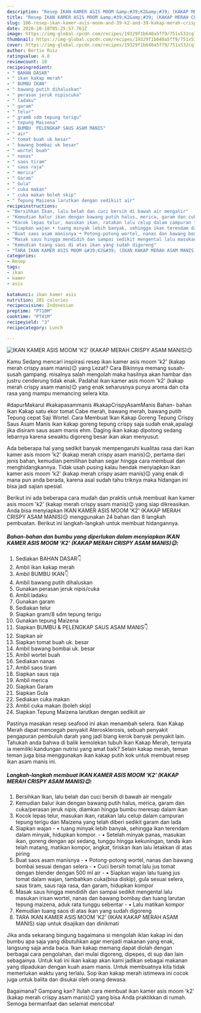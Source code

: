 ```yaml
---
description: "Resep IKAN KAMER ASIS MOOM &amp;#39;K2&amp;#39; (KAKAP MERAH CRISPY ASAM MANIS)😉 | Resep Bumbu IKAN KAMER ASIS MOOM &amp;#39;K2&amp;#39; (KAKAP MERAH CRISPY ASAM MANIS)😉 Yang Lezat"
title: "Resep IKAN KAMER ASIS MOOM &amp;#39;K2&amp;#39; (KAKAP MERAH CRISPY ASAM MANIS)😉 | Resep Bumbu IKAN KAMER ASIS MOOM &amp;#39;K2&amp;#39; (KAKAP MERAH CRISPY ASAM MANIS)😉 Yang Lezat"
slug: 106-resep-ikan-kamer-asis-moom-and-39-k2-and-39-kakap-merah-crispy-asam-manis-resep-bumbu-ikan-kamer-asis-moom-and-39-k2-and-39-kakap-merah-crispy-asam-manis-yang-lezat
date: 2020-10-18T05:25:57.761Z
image: https://img-global.cpcdn.com/recipes/19329f1b640a5ff9/751x532cq70/ikan-kamer-asis-moom-k2-kakap-merah-crispy-asam-manis😉-foto-resep-utama.jpg
thumbnail: https://img-global.cpcdn.com/recipes/19329f1b640a5ff9/751x532cq70/ikan-kamer-asis-moom-k2-kakap-merah-crispy-asam-manis😉-foto-resep-utama.jpg
cover: https://img-global.cpcdn.com/recipes/19329f1b640a5ff9/751x532cq70/ikan-kamer-asis-moom-k2-kakap-merah-crispy-asam-manis😉-foto-resep-utama.jpg
author: Bertie Ruiz
ratingvalue: 4.8
reviewcount: 10
recipeingredient:
- " BAHAN DASAR"
- " ikan kakap merah"
- " BUMBU IKAN"
- " bawang putih dihaluskan"
- " perasan jeruk nipiscuka"
- " ladaku"
- " garam"
- " telur"
- " gram8 sdm tepung terigu"
- " tepung Maizena"
- " BUMBU  PELENGKAP SAUS ASAM MANIS"
- " air"
- " tomat buah uk besar"
- " bawang bombai uk besar"
- " wortel buah"
- " nanas"
- " saos tiram"
- " saus raja"
- " merica"
- " Garam"
- " Gula"
- " cuka makan"
- " cuka makan boleh skip"
- " Tepung Maizena larutkan dengan sedikiit air"
recipeinstructions:
- "Bersihkan Ikan, lalu belah dan cuci bersih di bawah air mengalir"
- "Kemudian balur ikan dengan bawang putih halus, merica, garam dan cuka/perasan jeruk nipis, diamkan hingga bumbu meresap dalam ikan"
- "Kocok lepas telur, masukan ikan, ratakan lalu celup dalam campuran tepung terigu dan Maizena yang telah diberi sedikit garam dan lada"
- "Siapkan wajan • tuang minyak lebih banyak, sehingga ikan terendam dalam minyak, hidupkan kompor. • Setelah minyak panas, masukan ikan, goreng dengan api sedang, tunggu hingga kekuningan, tanda ikan telah matang, matikan kompor, angkat, tiriskan ikan lalu letakkan di atas piring"
- "Buat saos asam manisnya • Potong-potong wortel, nanas dan bawang bombai sesuai dengan selera • Cuci bersih tomat lalu jus tomat dengan blender dengan 500 ml air • Siapkan wajan lalu tuang jus tomat dalam wajan, tambahkan cuka(bisa diskip), gula sesuai selera, saus tiram, saus raja rasa, dan garam, hidupkan kompor"
- "Masak saus hingga mendidih dan sampai sedikit mengental lalu masukan irisan wortel, nanas dan bawang bombay dan tuang larutan tepung maizena, aduk rata tunggu sebentar • Lalu matikan kompor"
- "Kemudian tuang saos di atas ikan yang sudah digoreng"
- "TARA IKAN KAMER ASIS MOOM &#39;K2&#39; (IKAN KAKAP MERAH ASAM MANIS) siap untuk disajikan dan dinikmati"
categories:
- Resep
tags:
- ikan
- kamer
- asis

katakunci: ikan kamer asis 
nutrition: 201 calories
recipecuisine: Indonesian
preptime: "PT10M"
cooktime: "PT41M"
recipeyield: "3"
recipecategory: Lunch

---
```



![IKAN KAMER ASIS MOOM &#39;K2&#39; (KAKAP MERAH CRISPY ASAM MANIS)😉](https://img-global.cpcdn.com/recipes/19329f1b640a5ff9/751x532cq70/ikan-kamer-asis-moom-k2-kakap-merah-crispy-asam-manis😉-foto-resep-utama.jpg)

Kamu Sedang mencari inspirasi resep ikan kamer asis moom &#39;k2&#39; (kakap merah crispy asam manis)😉 yang Lezat? Cara Bikinnya memang susah-susah gampang. misalnya salah mengolah maka hasilnya akan hambar dan justru cenderung tidak enak. Padahal ikan kamer asis moom &#39;k2&#39; (kakap merah crispy asam manis)😉 yang enak seharusnya punya aroma dan cita rasa yang mampu memancing selera kita.

#dapurMakarul #kakapasammanis #kakapCrispyAsamManis Bahan- bahan Ikan Kakap satu ekor tomat Cabe merah, bawang merah, bawang putih Tepung cepat Saji Wortel. Cara Membuat Ikan Kakap Goreng Tepung Crispy Saus Asam Manis ikan kakap goreng tepung crispy saja sudah enak,apalagi jika disiram saus asam manis ehm. Daging ikan kakap dipotong sedang lebarnya karena sewaktu digoreng besar ikan akan menyusut.

Ada beberapa hal yang sedikit banyak mempengaruhi kualitas rasa dari ikan kamer asis moom &#39;k2&#39; (kakap merah crispy asam manis)😉, pertama dari jenis bahan, kemudian pemilihan bahan segar hingga cara membuat dan menghidangkannya. Tidak usah pusing kalau hendak menyiapkan ikan kamer asis moom &#39;k2&#39; (kakap merah crispy asam manis)😉 yang enak di mana pun anda berada, karena asal sudah tahu triknya maka hidangan ini bisa jadi sajian spesial.


Berikut ini ada beberapa cara mudah dan praktis untuk membuat ikan kamer asis moom &#39;k2&#39; (kakap merah crispy asam manis)😉 yang siap dikreasikan. Anda bisa menyiapkan IKAN KAMER ASIS MOOM &#39;K2&#39; (KAKAP MERAH CRISPY ASAM MANIS)😉 menggunakan 24 bahan dan 8 langkah pembuatan. Berikut ini langkah-langkah untuk membuat hidangannya.

<!--inarticleads1-->

##### Bahan-bahan dan bumbu yang diperlukan dalam menyiapkan IKAN KAMER ASIS MOOM &#39;K2&#39; (KAKAP MERAH CRISPY ASAM MANIS)😉:

1. Sediakan  BAHAN DASAR👇
1. Ambil  ikan kakap merah
1. Ambil  BUMBU IKAN👇
1. Ambil  bawang putih dihaluskan
1. Gunakan  perasan jeruk nipis/cuka
1. Ambil  ladaku
1. Gunakan  garam
1. Sediakan  telur
1. Siapkan  gram/8 sdm tepung terigu
1. Gunakan  tepung Maizena
1. Siapkan  BUMBU &amp; PELENGKAP SAUS ASAM MANIS👇
1. Siapkan  air
1. Siapkan  tomat buah uk. besar
1. Ambil  bawang bombai uk. besar
1. Ambil  wortel buah
1. Sediakan  nanas
1. Ambil  saos tiram
1. Siapkan  saus raja
1. Ambil  merica
1. Siapkan  Garam
1. Siapkan  Gula
1. Sediakan  cuka makan
1. Ambil  cuka makan (boleh skip)
1. Siapkan  Tepung Maizena larutkan dengan sedikiit air


Pastinya masakan resep seafood ini akan menambah selera. Ikan Kakap Merah dapat mencegah penyakit Aterosklerosis, sebuah penyakit pengapuran pembuluh darah yang jadi biang kerok banyak penyakit lain. Tahukah anda bahwa di balik kemolekan tubuh Ikan Kakap Merah, ternyata ia memiliki kandungan nutrisi yang amat baik? Selain kakap merah, teman teman juga bisa menggunakan ikan kakap putih kok untuk membuat resep ikan asam manis ini. 

<!--inarticleads2-->

##### Langkah-langkah membuat IKAN KAMER ASIS MOOM &#39;K2&#39; (KAKAP MERAH CRISPY ASAM MANIS)😉:

1. Bersihkan Ikan, lalu belah dan cuci bersih di bawah air mengalir
1. Kemudian balur ikan dengan bawang putih halus, merica, garam dan cuka/perasan jeruk nipis, diamkan hingga bumbu meresap dalam ikan
1. Kocok lepas telur, masukan ikan, ratakan lalu celup dalam campuran tepung terigu dan Maizena yang telah diberi sedikit garam dan lada
1. Siapkan wajan - • tuang minyak lebih banyak, sehingga ikan terendam dalam minyak, hidupkan kompor. - • Setelah minyak panas, masukan ikan, goreng dengan api sedang, tunggu hingga kekuningan, tanda ikan telah matang, matikan kompor, angkat, tiriskan ikan lalu letakkan di atas piring
1. Buat saos asam manisnya - • Potong-potong wortel, nanas dan bawang bombai sesuai dengan selera - • Cuci bersih tomat lalu jus tomat dengan blender dengan 500 ml air - • Siapkan wajan lalu tuang jus tomat dalam wajan, tambahkan cuka(bisa diskip), gula sesuai selera, saus tiram, saus raja rasa, dan garam, hidupkan kompor
1. Masak saus hingga mendidih dan sampai sedikit mengental lalu masukan irisan wortel, nanas dan bawang bombay dan tuang larutan tepung maizena, aduk rata tunggu sebentar - • Lalu matikan kompor
1. Kemudian tuang saos di atas ikan yang sudah digoreng
1. TARA IKAN KAMER ASIS MOOM &#39;K2&#39; (IKAN KAKAP MERAH ASAM MANIS) siap untuk disajikan dan dinikmati


Jika anda sekarang bingung bagaimana si mengolah iklan kakap ini dan bumbu apa saja yang dibutuhkan agar menjadi makanan yang enak, langsung saja anda baca. Ikan kakap memang dapat diolah dengan berbagai cara pengolahan, dari mulai digoreng, dipepes, di sup dan lain sebagainya. Untuk kali ini ikan kakap akan kami jadikan sebagai makanan yang dipadukan dengan kuah asam manis. Untuk membuatnya kita tidak memerlukan waktu yang terlalu. Sop ikan kakap merah istimewa ini cocok juga untuk balita dan disukai oleh orang dewasa. 

Bagaimana? Gampang kan? Itulah cara membuat ikan kamer asis moom &#39;k2&#39; (kakap merah crispy asam manis)😉 yang bisa Anda praktikkan di rumah. Semoga bermanfaat dan selamat mencoba!
